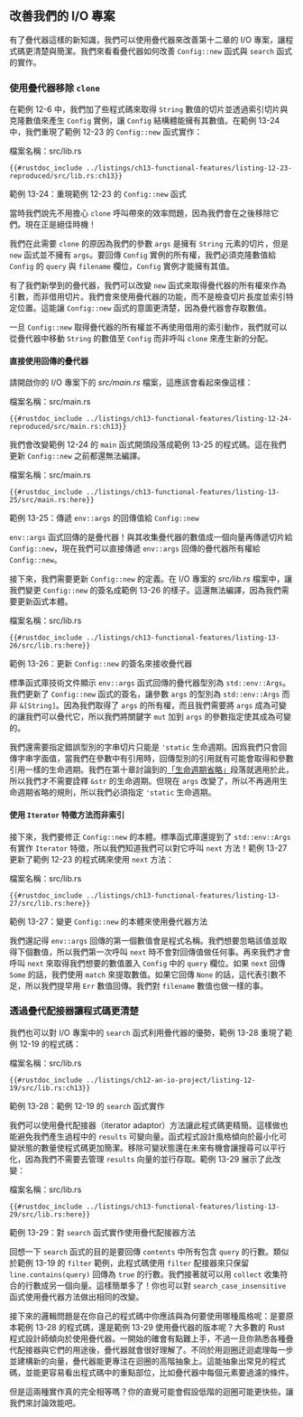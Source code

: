 ## 改善我們的 I/O 專案

有了疊代器這樣的新知識，我們可以使用疊代器來改善第十二章的 I/O 專案，讓程式碼更清楚與簡潔。我們來看看疊代器如何改善 `Config::new` 函式與 `search` 函式的實作。

### 使用疊代器移除 `clone`

在範例 12-6 中，我們加了些程式碼來取得 `String` 數值的切片並透過索引切片與克隆數值來產生 `Config` 實例，讓 `Config` 結構體能擁有其數值。在範例 13-24 中，我們重現了範例 12-23 的 `Config::new` 函式實作：

<span class="filename">檔案名稱：src/lib.rs</span>

```rust,ignore
{{#rustdoc_include ../listings/ch13-functional-features/listing-12-23-reproduced/src/lib.rs:ch13}}
```

<span class="caption">範例 13-24：重現範例 12-23 的 `Config::new` 函式</span>

當時我們說先不用擔心 `clone` 呼叫帶來的效率問題，因為我們會在之後移除它們。現在正是絕佳時機！

我們在此需要 `clone` 的原因為我們的參數 `args` 是擁有 `String` 元素的切片，但是 `new` 函式並不擁有 `args`。要回傳 `Config` 實例的所有權，我們必須克隆數值給 `Config` 的 `query` 與 `filename` 欄位，`Config` 實例才能擁有其值。

有了我們新學到的疊代器，我們可以改變 `new` 函式來取得疊代器的所有權來作為引數，而非借用切片。我們會來使用疊代器的功能，而不是檢查切片長度並索引特定位置。這能讓 `Config::new` 函式的意圖更清楚，因為疊代器會存取數值。

一旦 `Config::new` 取得疊代器的所有權並不再使用借用的索引動作，我們就可以從疊代器中移動 `String` 的數值至 `Config` 而非呼叫 `clone` 來產生新的分配。

#### 直接使用回傳的疊代器

請開啟你的 I/O 專案下的 *src/main.rs* 檔案，這應該會看起來像這樣：

<span class="filename">檔案名稱：src/main.rs</span>

```rust,ignore
{{#rustdoc_include ../listings/ch13-functional-features/listing-12-24-reproduced/src/main.rs:ch13}}
```

我們會改變範例 12-24 的 `main` 函式開頭段落成範例 13-25 的程式碼。這在我們更新 `Config::new` 之前都還無法編譯。

<span class="filename">檔案名稱：src/main.rs</span>

```rust,ignore
{{#rustdoc_include ../listings/ch13-functional-features/listing-13-25/src/main.rs:here}}
```

<span class="caption">範例 13-25：傳遞 `env::args` 的回傳值給 `Config::new`</span>

`env::args` 函式回傳的是疊代器！與其收集疊代器的數值成一個向量再傳遞切片給 `Config::new`，現在我們可以直接傳遞 `env::args` 回傳的疊代器所有權給 `Config::new`。

接下來，我們需要更新 `Config::new` 的定義。在 I/O 專案的 *src/lib.rs* 檔案中，讓我們變更 `Config::new` 的簽名成範例 13-26 的樣子。這還無法編譯，因為我們需要更新函式本體。

<span class="filename">檔案名稱：src/lib.rs</span>

```rust,ignore
{{#rustdoc_include ../listings/ch13-functional-features/listing-13-26/src/lib.rs:here}}
```

<span class="caption">範例 13-26：更新 `Config::new` 的簽名來接收疊代器</span>

標準函式庫技術文件顯示 `env::args` 函式回傳的疊代器型別為 `std::env::Args`。我們更新了 `Config::new` 函式的簽名，讓參數 `args` 的型別為 `std::env::Args` 而非 `&[String]`。因為我們取得了 `args` 的所有權，而且我們需要將 `args` 成為可變的讓我們可以疊代它，所以我們將關鍵字 `mut` 加到 `args` 的參數指定使其成為可變的。

我們還需要指定錯誤型別的字串切片只能是 `'static` 生命週期。因爲我們只會回傳字串字面值，當我們在參數中有引用時，回傳型別的引用就有可能會取得和參數引用一樣的生命週期。我們在第十章討論到的[「生命週期省略」][lifetime-elision]段落就適用於此，所以我們才不需要詮釋 `&str` 的生命週期。但現在 `args` 改變了，所以不再適用生命週期省略的規則，所以我們必須指定 `'static` 生命週期。

#### 使用 `Iterator` 特徵方法而非索引

接下來，我們要修正 `Config::new` 的本體。標準函式庫還提到了 `std::env::Args` 有實作 `Iterator` 特徵，所以我們知道我們可以對它呼叫 `next` 方法！範例 13-27 更新了範例 12-23 的程式碼來使用 `next` 方法：

<span class="filename">檔案名稱：src/lib.rs</span>

```rust,noplayground
{{#rustdoc_include ../listings/ch13-functional-features/listing-13-27/src/lib.rs:here}}
```

<span class="caption">範例 13-27：變更 `Config::new` 的本體來使用疊代器方法</span>

我們還記得 `env::args` 回傳的第一個數值會是程式名稱。我們想要忽略該值並取得下個數值，所以我們第一次呼叫 `next` 時不會對回傳值做任何事。再來我們才會呼叫 `next` 來取得我們想要的數值置入 `Config` 中的 `query` 欄位。如果 `next` 回傳 `Some` 的話，我們使用 `match` 來提取數值。如果它回傳 `None` 的話，這代表引數不足，所以我們提早用 `Err` 數值回傳。我們對 `filename` 數值也做一樣的事。

### 透過疊代配接器讓程式碼更清楚

我們也可以對 I/O 專案中的 `search` 函式利用疊代器的優勢，範例 13-28 重現了範例 12-19 的程式碼：

<span class="filename">檔案名稱：src/lib.rs</span>

```rust,ignore
{{#rustdoc_include ../listings/ch12-an-io-project/listing-12-19/src/lib.rs:ch13}}
```

<span class="caption">範例 13-28：範例 12-19 的 `search` 函式實作</span>

我們可以使用疊代配接器（iterator adaptor）方法讓此程式碼更精簡。這樣做也能避免我們產生過程中的 `results` 可變向量。函式程式設計風格傾向於最小化可變狀態的數量使程式碼更加簡潔。移除可變狀態還在未來有機會讓搜尋可以平行化，因為我們不需要去管理 `results` 向量的並行存取。範例 13-29 展示了此改變：

<span class="filename">檔案名稱：src/lib.rs</span>

```rust,ignore
{{#rustdoc_include ../listings/ch13-functional-features/listing-13-29/src/lib.rs:here}}
```

<span class="caption">範例 13-29：對 `search` 函式實作使用疊代配接器方法</span>

回想一下 `search` 函式的目的是要回傳 `contents` 中所有包含 `query` 的行數。類似於範例 13-19 的 `filter` 範例，此程式碼使用 `filter` 配接器來只保留 `line.contains(query)` 回傳為 `true` 的行數。我們接著就可以用 `collect` 收集符合的行數成另一個向量。這樣簡單多了！你也可以對 `search_case_insensitive` 函式使用疊代器方法做出相同的改變。

接下來的邏輯問題是在你自己的程式碼中你應該與為何要使用哪種風格呢：是要原本範例 13-28 的程式碼，還是範例 13-29 使用疊代器的版本呢？大多數的 Rust 程式設計師傾向於使用疊代器。一開始的確會有點難上手，不過一旦你熟悉各種疊代配接器與它們的用途後，疊代器就會很好理解了。不同於用迴圈迂迴處理每一步並建構新的向量，疊代器能更專注在迴圈的高階抽象上。這能抽象出常見的程式碼，並能更容易看出程式碼中的重點部位，比如疊代器中每個元素要過濾的條件。

但是這兩種實作真的完全相等嗎？你的直覺可能會假設低階的迴圈可能更快些。讓我們來討論效能吧。

[lifetime-elision]: ch10-03-lifetime-syntax.html#生命週期省略
